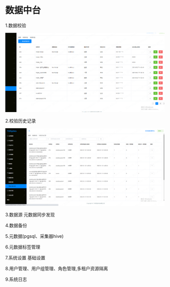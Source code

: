 # 数据中台

1.数据校验

![](image/image.png "")

2.校验历史记录

![](image/image_1.png "")

3.数据源 元数据同步发现

4.数据备份

5.元数据(pgsql、采集器hive)

6.元数据标签管理

7.系统设置 基础设置

8.用户管理、用户组管理、角色管理,多租户资源隔离

9.系统日志

